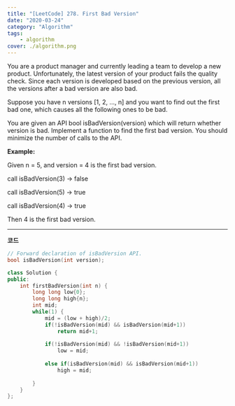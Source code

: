 ```yaml
---
title: "[LeetCode] 278. First Bad Version"
date: "2020-03-24"
category: "Algorithm"
tags:
    - algorithm
cover: ./algorithm.png
---
```



You are a product manager and currently leading a team to develop a new product. Unfortunately, the latest version of your product fails the quality check. Since each version is developed based on the previous version, all the versions after a bad version are also bad.

 

Suppose you have n versions [1, 2, ..., n] and you want to find out the first bad one, which causes all the following ones to be bad.

 

You are given an API bool isBadVersion(version) which will return whether version is bad. Implement a function to find the first bad version. You should minimize the number of calls to the API.

 

**Example:**

Given n = 5, and version = 4 is the first bad version.

call isBadVersion(3) -> false

call isBadVersion(5) -> true

call isBadVersion(4) -> true

 

Then 4 is the first bad version. 

 

------

**코드**

```c++
// Forward declaration of isBadVersion API.
bool isBadVersion(int version);

class Solution {
public:
    int firstBadVersion(int n) {
        long long low{0};
        long long high{n};
        int mid;
        while(1) {
            mid = (low + high)/2;
            if(!isBadVersion(mid) && isBadVersion(mid+1))
                return mid+1;
            
            if(!isBadVersion(mid) && !isBadVersion(mid+1))
                low = mid;
            
            else if(isBadVersion(mid) && isBadVersion(mid+1)) 
                high = mid;
          
        }
    }
};
```